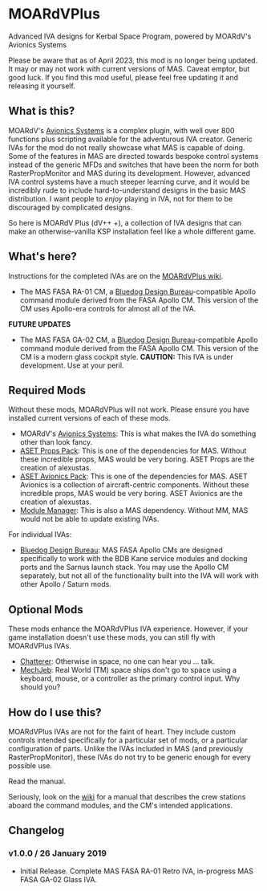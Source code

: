 # MOARdVPlus

Advanced IVA designs for Kerbal Space Program, powered by MOARdV's Avionics Systems

Please be aware that as of April 2023, this mod is no longer being updated.  It may or may not work with current versions of MAS.
Caveat emptor, but good luck.  If you find this mod useful, please feel free updating it and releasing it yourself.

## What is this?

MOARdV's [Avionics Systems](https://github.com/MOARdV/AvionicsSystems) is a complex plugin, with well over 800 functions plus
scripting available for the adventurous IVA creator.  Generic IVAs for the mod do not really showcase what MAS
is capable of doing.  Some of the features in MAS are directed towards bespoke control systems instead of the generic MFDs and switches
that have been the norm for both RasterPropMonitor and MAS during its development.  However, advanced IVA control systems have a much
steeper learning curve, and it would be incredibly rude to include hard-to-understand designs in the basic MAS distribution.  I
want people to *enjoy* playing in IVA, not for them to be discouraged by complicated designs.

So here is MOARdV Plus (dV++ +), a collection of IVA designs that can make an otherwise-vanilla KSP installation feel
like a whole different game.

## What's here?

Instructions for the completed IVAs are on the [MOARdVPlus wiki](https://github.com/MOARdV/MOARdVPlus/wiki).

* The MAS FASA RA-01 CM, a [Bluedog Design Bureau](https://forum.kerbalspaceprogram.com/index.php?/topic/122020-14x-bluedog-design-bureau-stockalike-saturn-apollo-and-more-v142-i-numbered-this-update-before-ksp-updated-1feb2018/)-compatible Apollo command module derived from the FASA Apollo CM.  This version of the CM uses Apollo-era controls for almost all of the IVA.

**FUTURE UPDATES**

* The MAS FASA GA-02 CM, a [Bluedog Design Bureau](https://forum.kerbalspaceprogram.com/index.php?/topic/122020-14x-bluedog-design-bureau-stockalike-saturn-apollo-and-more-v142-i-numbered-this-update-before-ksp-updated-1feb2018/)-compatible Apollo command module derived from the FASA Apollo CM.  This version of the CM is a modern glass cockpit style.  **CAUTION:** This IVA is under development.  Use at your peril.

## Required Mods

Without these mods, MOARdVPlus will not work.  Please ensure you have installed current versions of each of these mods.

* MOARdV's [Avionics Systems](https://github.com/MOARdV/AvionicsSystems): This is what makes the IVA do something other than look fancy.
* [ASET Props Pack](http://forum.kerbalspaceprogram.com/index.php?/topic/116430-aset-props-pack-v14-for-the-modders-who-create-iva/): This is one of the dependencies for MAS.  Without these incredible props, MAS would be very boring.  ASET Props are the creation of alexustas.
* [ASET Avionics Pack](http://forum.kerbalspaceprogram.com/index.php?/topic/116479-aset-avionics-pack-v-20-for-the-modders-who-create-iva/): This is one of the dependencies for MAS.  ASET Avionics is a collection of aircraft-centric components.  Without these incredible props, MAS would be very boring.  ASET Avionics are the creation of alexustas.
* [Module Manager](https://forum.kerbalspaceprogram.com/index.php?/topic/50533-130-module-manager-281-june-29th-2017-with-n-cats-physics/): This is also a MAS dependency.  Without MM, MAS would not be able to update existing IVAs.

For individual IVAs:

* [Bluedog Design Bureau](https://forum.kerbalspaceprogram.com/index.php?/topic/122020-14x-bluedog-design-bureau-stockalike-saturn-apollo-and-more-v142-i-numbered-this-update-before-ksp-updated-1feb2018/): MAS FASA Apollo CMs are designed specifically to work with the BDB Kane service modules and docking ports and the Sarnus launch stack.
You may use the Apollo CM separately, but not all of the functionality built into the IVA will work with other Apollo / Saturn mods.

## Optional Mods

These mods enhance the MOARdVPlus IVA experience.  However, if your game installation doesn't use these mods, you can still fly with
MOARdVPlus IVAs.

* [Chatterer](https://forum.kerbalspaceprogram.com/index.php?/topic/83290-15x-chatterer-v0996-just-keep-talking-to-me-18-oct-2018/): Otherwise in space, no one can hear you ... talk.
* [MechJeb](forum.kerbalspaceprogram.com/index.php?/topic/154834-15x-anatid-robotics-mumech-mechjeb-autopilot-281-16-october-2018/): Real World (TM) space ships don't go to space using a keyboard, mouse, or a controller as the primary control input.  Why should you?

## How do I use this?

MOARdVPlus IVAs are not for the faint of heart.  They include custom controls intended specifically for a particular set of mods,
or a particular configuration of parts.  Unlike the IVAs included in MAS (and previously RasterPropMonitor), these IVAs do not try
to be generic enough for every possible use.

Read the manual.

Seriously, look on the [wiki](https://github.com/MOARdV/MOARdVPlus/wiki) for a manual that describes the crew stations aboard the command modules, and the CM's intended applications.

## Changelog

### v1.0.0 / 26 January 2019

* Initial Release.  Complete MAS FASA RA-01 Retro IVA, in-progress MAS FASA GA-02 Glass IVA.
